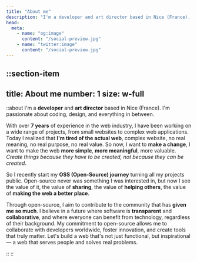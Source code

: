 ```yaml
---
title: "About me"
description: "I'm a developer and art director based in Nice (France). I'm passionate about coding, design, and everything in between."
head:
  meta:
    - name: "og:image"
      content: "/social-preview.jpg"
    - name: "twitter:image"
      content: "/social-preview.jpg"
---
```


::section-item
---
title: About me
number: 1
size: w-full
---
::about
I'm a **developer** and **art director** based in Nice (France). I'm passionate about coding, design, and everything in between.

With over **7 years** of experience in the web industry, I have been working on a wide range of projects, from small websites to complex web applications.
Today I realized that **I'm tired of the actual web**, complex website, no real meaning, no real purpose, no real value. So now, I want to **make a change**, I want to make the web **more simple**, **more meaningful**, more valuable.
_Create things because they have to be created, not because they can be created_.

So I recently start my **OSS (Open-Source) journey** turning all my projects public. Open-source never was something I was interested in, but now I see the value of it, the value of **sharing**, the value of **helping others**, the value of **making the web a better place**.

Through open-source, I aim to contribute to the community that has **given me so much**. I believe in a future where software is **transparent** and **collaborative**, and where everyone can benefit from technology, regardless of their background. My commitment to open-source allows me to collaborate with developers worldwide, foster innovation, and create tools that truly matter.
Let's build a web that's not just functional, but inspirational— a web that serves people and solves real problems.

::
::
